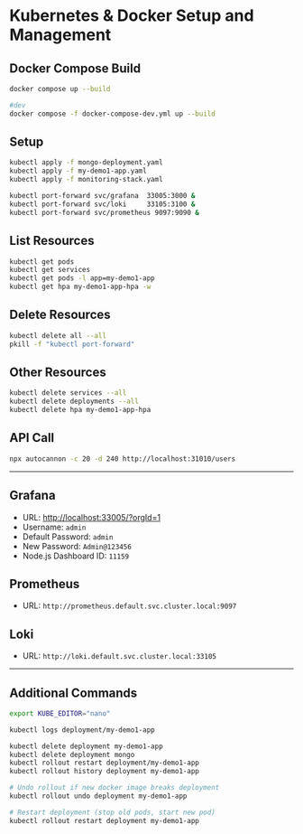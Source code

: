 # Kubernetes & Docker Setup and Management

## Docker Compose Build
```bash
docker compose up --build

#dev
docker compose -f docker-compose-dev.yml up --build
```

## Setup
```bash
kubectl apply -f mongo-deployment.yaml
kubectl apply -f my-demo1-app.yaml
kubectl apply -f monitoring-stack.yaml

kubectl port-forward svc/grafana  33005:3000 &
kubectl port-forward svc/loki     33105:3100 &
kubectl port-forward svc/prometheus 9097:9090 &
```

## List Resources
```bash
kubectl get pods
kubectl get services
kubectl get pods -l app=my-demo1-app
kubectl get hpa my-demo1-app-hpa -w
```

## Delete Resources
```bash
kubectl delete all --all
pkill -f "kubectl port-forward"
```

## Other Resources
```bash
kubectl delete services --all
kubectl delete deployments --all
kubectl delete hpa my-demo1-app-hpa
```

## API Call
```bash
npx autocannon -c 20 -d 240 http://localhost:31010/users
```

---

## Grafana
- URL: [http://localhost:33005/?orgId=1](http://localhost:33005/?orgId=1)  
- Username: `admin`  
- Default Password: `admin`  
- New Password: `Admin@123456`  
- Node.js Dashboard ID: `11159`

## Prometheus
- URL: `http://prometheus.default.svc.cluster.local:9097`

## Loki
- URL: `http://loki.default.svc.cluster.local:33105`

---

## Additional Commands
```bash
export KUBE_EDITOR="nano"

kubectl logs deployment/my-demo1-app

kubectl delete deployment my-demo1-app
kubectl delete deployment mongo
kubectl rollout restart deployment/my-demo1-app
kubectl rollout history deployment my-demo1-app

# Undo rollout if new docker image breaks deployment
kubectl rollout undo deployment my-demo1-app

# Restart deployment (stop old pods, start new pod)
kubectl rollout restart deployment my-demo1-app
```